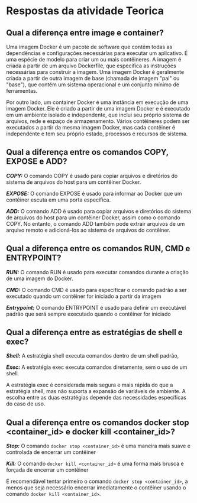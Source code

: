 # Respostas da atividade Teorica

## Qual a diferença entre image e container?

Uma imagem Docker é um pacote de software que contém todas as dependências e configurações necessárias para executar um aplicativo. É uma espécie de modelo para criar um ou mais contêineres. A imagem é criada a partir de um arquivo Dockerfile, que especifica as instruções necessárias para construir a imagem. Uma imagem Docker é geralmente criada a partir de outra imagem de base (chamada de imagem "pai" ou "base"), que contém um sistema operacional e um conjunto mínimo de ferramentas.

Por outro lado, um container Docker é uma instância em execução de uma imagem Docker. Ele é criado a partir de uma imagem Docker e é executado em um ambiente isolado e independente, que inclui seu próprio sistema de arquivos, rede e espaço de armazenamento. Vários contêineres podem ser executados a partir da mesma imagem Docker, mas cada contêiner é independente e tem seu próprio estado, processos e recursos de sistema.

## Qual a diferença entre os comandos COPY, EXPOSE e ADD?

***COPY:*** O comando COPY é usado para copiar arquivos e diretórios do sistema de arquivos do host para um contêiner Docker.

***EXPOSE:*** O comando EXPOSE é usado para informar ao Docker que um contêiner escuta em uma porta específica. 

***ADD:*** O comando ADD é usado para copiar arquivos e diretórios do sistema de arquivos do host para um contêiner Docker, assim como o comando COPY. No entanto, o comando ADD também pode extrair arquivos de um arquivo remoto e adicioná-los ao sistema de arquivos do contêiner.

## Qual a diferença entre os comandos RUN, CMD e ENTRYPOINT?

***RUN:*** O comando RUN é usado para executar comandos durante a criação de uma imagem do Docker.

***CMD:*** O comando CMD é usado para especificar o comando padrão a ser executado quando um contêiner for iniciado a partir da imagem

***Entrypoint:*** O comando ENTRYPOINT é usado para definir um executável padrão que será sempre executado quando o contêiner for iniciado

## Qual a diferença entre as estratégias de shell e exec?

***Shell:*** A estratégia shell executa comandos dentro de um shell padrão, 

***Exec:*** A estratégia exec executa comandos diretamente, sem o uso de um shell. 

A estratégia exec é considerada mais segura e mais rápida do que a estratégia shell, mas não suporta a expansão de variáveis de ambiente. A escolha entre as duas estratégias depende das necessidades específicas do caso de uso.

## Qual a diferença entre os comandos docker stop <container_id> e docker kill <container_id>? 

***Stop:*** O comando `docker stop <container_id>` é uma maneira mais suave e controlada de encerrar um contêiner

***Kill:*** O comando `docker kill <container_id>` é uma forma mais brusca e forçada de encerrar um contêiner

É recomendável tentar primeiro o comando `docker stop <container_id>`, a menos que seja necessário encerrar imediatamente o contêiner usando o comando `docker kill <container_id>`.
